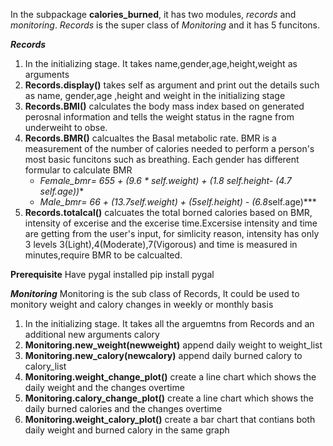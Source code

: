 In the subpackage **calories_burned**, it has two modules, *records* and *monitoring*. *Records* is the super class of *Monitoring* and it has 5 funcitons.

***Records***
1. In the initializing stage. It takes name,gender,age,height,weight as arguments 
2. **Records.display()** takes self as argument and print out the details such as name, gender,age ,height and weight in the initializing stage
3. **Records.BMI()** calculates the body mass index based on generated perosnal information and tells the weight status in the ragne from underweiht to obse.
4. **Records.BMR()** calcualtes the Basal metabolic rate. BMR is a measurement of the number of calories needed to perform a person's most basic funcitons such as breathing. Each gender has different formular to calculate BMR
    - ***Female_bmr= 655 + (9.6 * self.weight) + (1.8* self.height- (4.7* self.age))**
    - ***Male_bmr= 66 + (13.7*self.weight) + (5*self.height) - (6.8*self.age)***
5. **Records.totalcal()** calcuates the total borned calories based on BMR, intensity of excerise and the excerise time.Excersise intensity and time are getting from the user's input, for simlicity reason, intensity has only 3 levels 3(Light),4(Moderate),7(Vigorous) and time is measured in minutes,require BMR to be calcualted.

**Prerequisite**
Have pygal installed
pip install pygal


***Monitoring***
Monitoring is the sub class of Records, It could be used to monitory weight and calory changes in weekly or monthly basis
1. In the initializing stage. It  takes all the arguemtns from Records and an additional new arguments calory 
2. **Monitoring.new_weight(newweight)** append daily weight to weight_list
3. **Monitoring.new_calory(newcalory)** append daily burned calory to calory_list
4. **Monitoring.weight_change_plot()** create a line chart which shows the daily weight and the changes overtime 
5. **Monitoring.calory_change_plot()** create a line chart which shows the daily burned calories and the changes overtime
6. **Monitoring.weight_calory_plot()** create a bar chart that contians both daily weight and burned calory in the same graph  

